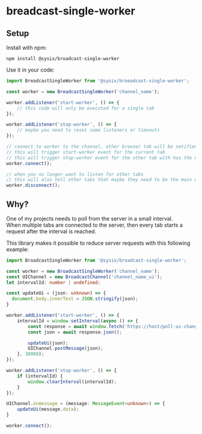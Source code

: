 # breadcast-single-worker

## Setup

Install with npm:

`npm install @sysix/broadcast-single-worker`

Use it in your code:

```typescript
import BreadcastSingleWorker from '@sysix/broeadcast-single-worker';

const worker = new BreadcastSingleWorker('channel_name');

worker.addListener('start-worker', () => {
    // this code will only be executed for a single tab
});

worker.addListener('stop-worker', () => {
    // maybe you need to reset some listeners or timeouts
});

// connect to worker to the channel, other browser tab will be notified
// this will trigger start-worker event for the current tab
// this will trigger stop-worker event for the other tab with has the main worker
worker.connect();

// when you no longer want to listen for other tabs
// this will also tell other tabs that maybe they need to be the main worker
worker.disconnect();
```


## Why?

One of my projects needs to poll from the server in a small interval.  
When multiple tabs are connected to the server, then every tab starts a request after the interval is reached.

This library makes it possible to reduce server requests with this following example:

```typescript 
import BroadcastSingleWorker from '@sysix/broadcast-single-worker';

const worker = new BroadcastSingleWorker('channel_name');
const UIChannel = new BroadcastChannel('channel_name_ui');
let intervalId: number | undefined;

const updateUi = (json: unknown) => {
  document.body.innerText = JSON.stringify(json);
}

worker.addListener('start-worker', () => {
    intervalId = window.setInterval(async () => {
        const response = await window.fetch('https://host/poll-ui-changes');
        const json = await response.json();

        updateUi(json);
        UIChannel.postMessage(json);
    }, 30000);
});

worker.addListener('stop-worker', () => {
    if (intervalId) {
        window.clearInterval(intervalId);
    }
});

UIChannel.onmessage = (message: MessageEvent<unknown>) => {
    updateUi(message.data);
}

worker.connect();
```